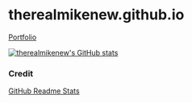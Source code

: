 # therealmikenew.github.io

[Portfolio](https://therealmikenew.github.io/)

[![therealmikenew's GitHub stats](https://github-readme-stats.vercel.app/api?username=therealmikenew)](https://github.com/therealmikenew/github-readme-stats)


### Credit ###

[GitHub Readme Stats](https://github.com/anuraghazra/github-readme-stats)

